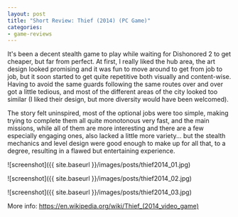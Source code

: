 ```yaml
---
layout: post
title: "Short Review: Thief (2014) (PC Game)"
categories:
- game-reviews
---
```


<p>
It's been a decent stealth game to play while waiting for Dishonored 2 to get cheaper, but far from perfect. At first, I really liked the hub area, the art design looked promising and it was fun to move around to get from job to job, but it soon started to get quite repetitive both visually and content-wise. Having to avoid the same guards following the same routes over and over got a little tedious, and most of the different areas of the city looked too similar (I liked their design, but more diversity would have been welcomed).
</p>

<p>
The story felt uninspired, most of the optional jobs were too simple, making trying to complete them all quite monotonous very fast, and the main missions, while all of them are more interesting and there are a few especially engaging ones, also lacked a little more variety... but the stealth mechanics and level design were good enough to make up for all that, to a degree, resulting in a flawed but entertaining experience.
</p>


![screenshot]({{ site.baseurl }}/images/posts/thief2014_01.jpg)

![screenshot]({{ site.baseurl }}/images/posts/thief2014_02.jpg)

![screenshot]({{ site.baseurl }}/images/posts/thief2014_03.jpg)


<p>More info: <a href="https://en.wikipedia.org/wiki/Thief_(2014_video_game)">https://en.wikipedia.org/wiki/Thief_(2014_video_game)</a><p>

